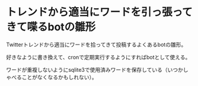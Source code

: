 # トレンドから適当にワードを引っ張ってきて喋るbotの雛形
Twitterトレンドから適当にワードを拾ってきて投稿するよくあるbotの雛形。

好きなように書き換えて、cronで定期実行するようにすればbotとして使える。

ワードが重複しないようにsqlite3で使用済みワードを保存している（いつかしゃべることがなくなるかもしれない）。
